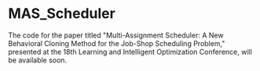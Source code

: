 # MAS_Scheduler

The code for the paper titled "Multi-Assignment Scheduler: A New Behavioral Cloning Method for the Job-Shop Scheduling Problem," presented at the 18th Learning and Intelligent Optimization Conference, will be available soon.
